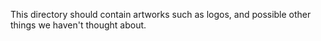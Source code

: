 This directory should contain artworks such as logos, and possible other things we haven't thought about.
